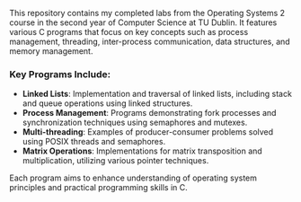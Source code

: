 This repository contains my completed labs from the Operating Systems 2 course in the second year of Computer Science at TU Dublin. It features various C programs that focus on key concepts such as process management, threading, inter-process communication, data structures, and memory management.

### Key Programs Include:
- **Linked Lists**: Implementation and traversal of linked lists, including stack and queue operations using linked structures.
- **Process Management**: Programs demonstrating fork processes and synchronization techniques using semaphores and mutexes.
- **Multi-threading**: Examples of producer-consumer problems solved using POSIX threads and semaphores.
- **Matrix Operations**: Implementations for matrix transposition and multiplication, utilizing various pointer techniques.

Each program aims to enhance understanding of operating system principles and practical programming skills in C.
